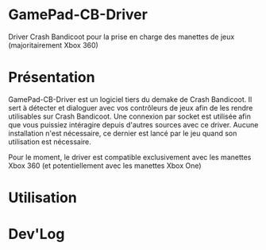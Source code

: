 # GamePad-CB-Driver
Driver Crash Bandicoot pour la prise en charge des manettes de jeux (majoritairement Xbox 360)

# Présentation
GamePad-CB-Driver est un logiciel tiers du demake de Crash Bandicoot. Il sert à détecter et dialoguer avec vos contrôleurs de jeux afin de les rendre utilisables sur Crash Bandicoot. Une connexion par socket est utilisée afin que vous puissiez intéragire depuis d'autres sources avec ce driver. Aucune installation n'est nécessaire, ce dernier est lancé par le jeu quand son utilisation est nécessaire.

Pour le moment, le driver est compatible exclusivement avec les manettes Xbox 360 (et potentiellement avec les manettes Xbox One)

# Utilisation

# Dev'Log
